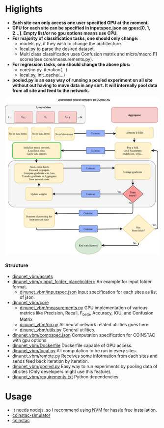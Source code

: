 # Higlights
*  **Each site can only access one user specified GPU at the moment.** 
* **GPU for each site can be specified in inputspec.json as gpus:[0, 1, 2...]. Empty list/or no gpu options means use CPU.**
* **For majority of classification tasks, one should only change:**
    * models.py, if they wish to change the architecture.
    * local.py to parse the desired dataset.
    * Multi class classification uses Confusion matrix and micro/macro F1 scores(see core/measurements.py). 
* **For regression tasks, one should change the above plus:**
    * core/nn.py, iteration(...)
    * local.py, init_cache(...)
* **pooled.py is an easy way of running a pooled experiment on all site without out having to move data in any sort. It will internally pool data from all site and feed to the network.**

![DINUNET_vbm](assets/dinunet.png)
### Structure
* [dinunet_vbm/assets](https://github.com/trendscenter/dinunet_vbm/tree/master/assets)
* [dinunet_vbm/<input_folder_placeholder>](https://github.com/trendscenter/dinunet_vbm/tree/master/test) An example for input folder format.
    * [dinunet_vbm/inputspec.json](https://github.com/trendscenter/dinunet_vbm/blob/master/test/inputspec.json) Input specification for each sites as list of json.
* [dinunet_vbm/core](https://github.com/trendscenter/dinunet_vbm/tree/master/core)
    * [dinunet_vbm/measurements.py](https://github.com/trendscenter/dinunet_vbm/blob/master/core/measurements.py) GPU implementation of various metrics like Precision, Recall, F<sub>beta</sub>, Accuracy, IOU, and Confusion Matrix
    * [dinunet_vbm/nn.py](https://github.com/trendscenter/dinunet_vbm/blob/master/core/nn.py) All neural network related utilities goes here.
    * [dinunet_vbm/utils.py](https://github.com/trendscenter/dinunet_vbm/blob/master/core/utils.py) General utilities.
* [dinunet_vbm/compspec.json](https://github.com/trendscenter/dinunet_vbm/blob/master/compspec.json) Computation specification for COINSTAC with gpu options.
* [dinunet_vbm/Dockerfile](https://github.com/trendscenter/dinunet_vbm/blob/master/Dockerfile) Dockerfile capable of GPU access.
* [dinunet_vbm/local.py](https://github.com/trendscenter/dinunet_vbm/blob/master/local.py) All computation to be run in every sites.
* [dinunet_vbm/remote.py](https://github.com/trendscenter/dinunet_vbm/blob/remote.py) Receives some information from each sites and sends feed back iteration by iteration.
* [dinunet_vbm/pooled.py](https://github.com/trendscenter/dinunet_vbm/blob/pooled.py) Easy way to run experiments by pooling data of all sites (Only developers might use this feature).
* [dinunet_vbm/requirements.txt](https://github.com/trendscenter/dinunet_vbm/blob/master/requirements.txt) Python dependencies.

# Usage
* It needs nodejs, so I recommend using [NVM](https://github.com/nvm-sh/nvm) for hassle free installation.
* [coinstac-simulator](https://github.com/trendscenter/coinstac/tree/master/packages/coinstac-simulator)
* [coinstac](https://github.com/trendscenter/coinstac)

